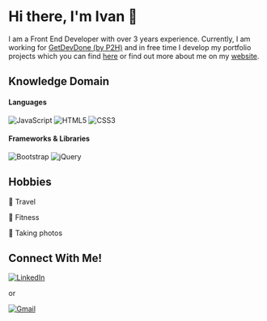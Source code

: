 # Hi there, I'm Ivan 👋

I am a Front End Developer with over 3 years experience. Currently, I am working for [GetDevDone (by P2H)](https://getdevdone.com/) and in free time I develop my portfolio projects which you can find [here](https://github.com/ivanchebotar?tab=repositories) or find out more about me on my [website](https://ivanchebotar.github.io/ivan-chebotar-personal-website/about.html).


## Knowledge Domain

 #### Languages
 ![JavaScript](https://img.shields.io/badge/javascript-%23323330.svg?style=for-the-badge&logo=javascript&logoColor=%23F7DF1E)
 ![HTML5](https://img.shields.io/badge/html5-%23E34F26.svg?style=for-the-badge&logo=html5&logoColor=white)
 ![CSS3](https://img.shields.io/badge/css3-%231572B6.svg?style=for-the-badge&logo=css3&logoColor=white)

 #### Frameworks & Libraries
 ![Bootstrap](https://img.shields.io/badge/bootstrap-%23563D7C.svg?style=for-the-badge&logo=bootstrap&logoColor=white)
 ![jQuery](https://img.shields.io/badge/jquery-%231572B6.svg?style=for-the-badge&logo=jquery3&logoColor=white)
 

## Hobbies

 🚗 Travel
 
 💪 Fitness 
 
 📸 Taking photos


## Connect With Me!

  [![LinkedIn](https://img.shields.io/badge/linkedin-%230077B5.svg?style=for-the-badge&logo=linkedin&logoColor=white)](https://www.linkedin.com/in/ivan-chebotar-926b071a3/)
  
  or
  
  [![Gmail](https://img.shields.io/badge/Gmail-D14836?style=for-the-badge&logo=gmail&logoColor=white)](mailto:ivann.chebotar@gmail.com)
